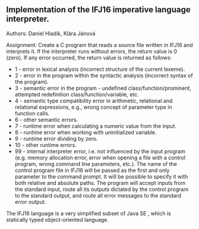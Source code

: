 Implementation of the IFJ16 imperative language interpreter.
--------
Authors: Daniel Hladík, Klára Jánová

Assignment:
Create a C program that reads a source file written in IFJ16 and
interprets it. If the interpreter runs without errors, the return value is
0 (zero). If any error occurred, the return value is returned as follows:
- 1 - error in lexical analysis (incorrect structure of the current lexeme).
- 2 - error in the program within the syntactic analysis (incorrect syntax of the program).
- 3 - semantic error in the program - undefined class/function/prominent, attempted redefinition
class/function/variable, etc.
- 4 - semantic type compatibility error in arithmetic, relational and relational
expressions, e.g., wrong concept of parameter type in function calls.
- 6 - other semantic errors.
- 7 - runtime error when calculating a numeric value from the input.
- 8 - runtime error when working with uninitialized variable.
- 9 - runtime error dividing by zero.
- 10 - other runtime errors.
- 99 - internal interpreter error, i.e. not influenced by the input program (e.g. memory allocation error, error when opening a file with a control program, wrong command line parameters, etc.).
The name of the control program file in IFJ16 will be passed as the first and only parameter to the command prompt. It will be possible to specify it with both relative and absolute paths. The program will accept inputs from the standard input, route all its outputs dictated by the control program to the standard output, and route all error messages to the standard error output.

The IFJ16 language is a very simplified subset of Java SE , which is statically typed object-oriented language.
